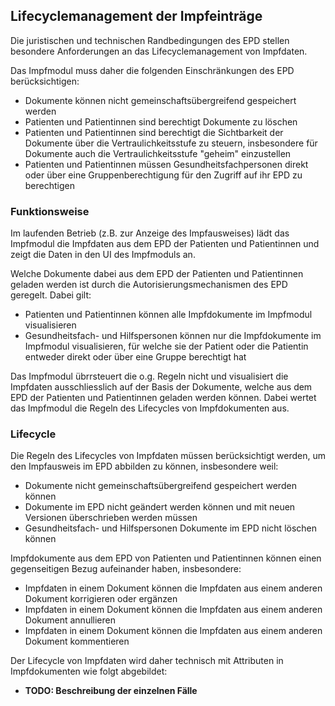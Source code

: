 ## Lifecyclemanagement der Impfeinträge

Die juristischen und technischen Randbedingungen des EPD stellen besondere
Anforderungen an das Lifecyclemanagement von Impfdaten.

Das Impfmodul muss daher die folgenden Einschränkungen des EPD berücksichtigen:
- Dokumente können nicht gemeinschaftsübergreifend gespeichert werden
- Patienten und Patientinnen sind berechtigt Dokumente zu löschen
- Patienten und Patientinnen sind berechtigt die Sichtbarkeit der Dokumente
über die Vertraulichkeitsstufe zu steuern, insbesondere für Dokumente auch die
Vertraulichkeitsstufe "geheim" einzustellen
- Patienten und Patientinnen müssen Gesundheitsfachpersonen direkt oder über
eine Gruppenberechtigung für den Zugriff auf ihr EPD zu berechtigen

### Funktionsweise

Im laufenden Betrieb (z.B. zur Anzeige des Impfausweises) lädt das Impfmodul die
Impfdaten aus dem EPD der Patienten und Patientinnen und zeigt die Daten in den UI
des Impfmoduls an.

Welche Dokumente dabei aus dem EPD der Patienten und Patientinnen geladen werden
ist durch die Autorisierungsmechanismen des EPD geregelt. Dabei gilt:
- Patienten und Patientinnen können alle Impfdokumente im Impfmodul visualisieren
- Gesundheitsfach- und Hilfspersonen können nur die Impfdokumente im Impfmodul
visualisieren, für welche sie der Patient oder die Patientin entweder direkt oder
über eine Gruppe berechtigt hat

Das Impfmodul übrrsteuert die o.g. Regeln nicht und visualisiert die Impfdaten
ausschliesslich auf der Basis der Dokumente, welche aus dem EPD der Patienten und
Patientinnen geladen werden können. Dabei wertet das Impfmodul die Regeln
des Lifecycles von Impfdokumenten aus.

### Lifecycle

Die Regeln des Lifecycles von Impfdaten müssen berücksichtigt werden, um den
Impfausweis im EPD abbilden zu können, insbesondere weil:
- Dokumente nicht gemeinschaftsübergreifend gespeichert werden können
- Dokumente im EPD nicht geändert werden können und mit neuen Versionen überschrieben werden müssen
- Gesundheitsfach- und Hilfspersonen Dokumente im EPD nicht löschen können

Impfdokumente aus dem EPD von Patienten und Patientinnen können einen gegenseitigen
Bezug aufeinander haben, insbesondere:
- Impfdaten in einem Dokument können die Impfdaten aus einem anderen Dokument
korrigieren oder ergänzen
- Impfdaten in einem Dokument können die Impfdaten aus einem anderen Dokument
annullieren
- Impfdaten in einem Dokument können die Impfdaten aus einem anderen Dokument
kommentieren

Der Lifecycle von Impfdaten wird daher technisch mit Attributen in Impfdokumenten
wie folgt abgebildet:
- **TODO: Beschreibung der einzelnen Fälle**
